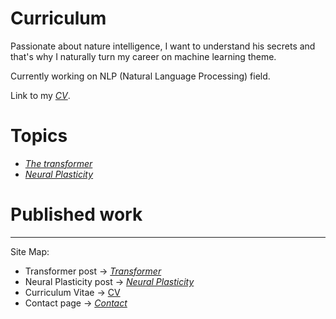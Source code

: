 # Curriculum

Passionate about nature intelligence, I want to understand his secrets and that's why I naturally turn my career on machine learning theme.

Currently working on NLP (Natural Language Processing) field.

Link to my *[CV](cv.md)*.

# Topics 

* *[The transformer](transformer.md)*
* *[Neural Plasticity](plasticity.md)*

# Published work

---
Site Map:
* Transformer post -> *[Transformer](transformer.md)*
* Neural Plasticity post -> *[Neural Plasticity](plasticity.md)*
* Curriculum Vitae -> [CV](cv.md)
* Contact page -> *[Contact](contact.md)*
